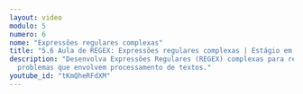 ```yaml
---
layout: video
modulo: 5
numero: 6
nome: "Expressões regulares complexas"
title: "5.6 Aula de REGEX: Expressões regulares complexas | Estágio em Programação"
description: "Desenvolva Expressões Regulares (REGEX) complexas para resolver
  problemas que envolvem processamento de textos."
youtube_id: "tKmQheRFdXM"
---
```


